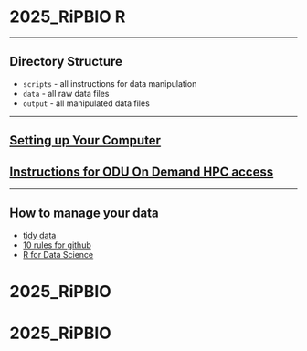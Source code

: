 # 2025_RiPBIO R

---

## Directory Structure

* `scripts` - all instructions for data manipulation
* `data` - all raw data files
* `output` - all manipulated data files

---

## [Setting up Your Computer](https://github.com/tamucc-comp-bio/how_to)

## [Instructions for ODU On Demand HPC access](https://wiki.hpc.odu.edu/en/open-ondemand)


---

## How to manage your data

* [tidy data](https://vita.had.co.nz/papers/tidy-data.pdf)
* [10 rules for github](https://journals.plos.org/ploscompbiol/article?id=10.1371/journal.pcbi.1004947)
* [R for Data Science](https://r4ds.hadley.nz/)
# 2025_RiPBIO
# 2025_RiPBIO
